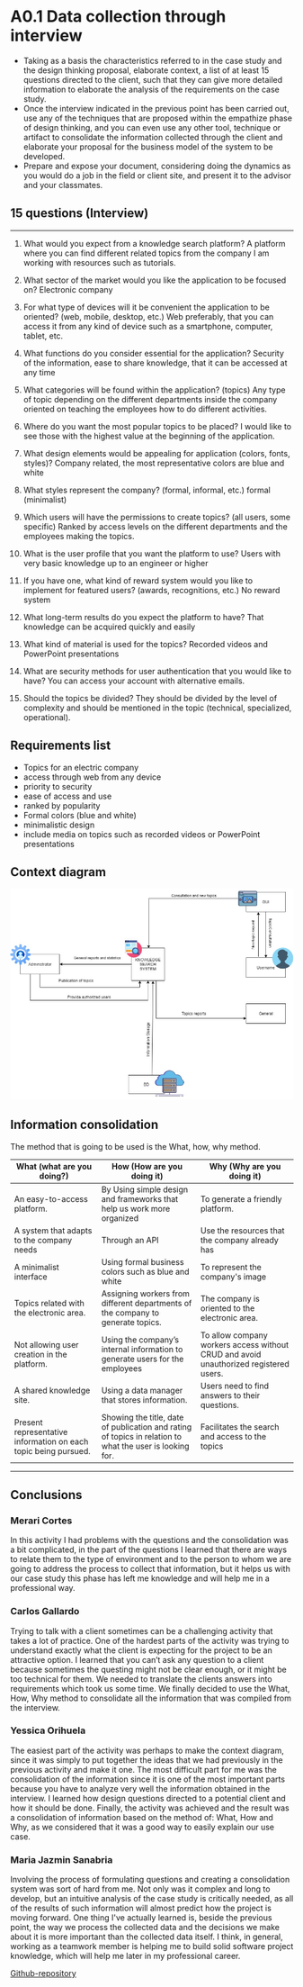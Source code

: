 # A0.1 Data collection through interview

- Taking as a basis the characteristics referred to in the case study and the design thinking proposal, elaborate context, a list of at least 15 questions directed to the client, such that they can give more detailed information to elaborate the analysis of the requirements on the case study.
- Once the interview indicated in the previous point has been carried out, use any of the techniques that are proposed within the empathize phase of design thinking, and you can even use any other tool, technique or artifact to consolidate the information collected through the client and elaborate your proposal for the business model of the system to be developed.
- Prepare and expose your document, considering doing the dynamics as you would do a job in the field or client site, and present it to the advisor and your classmates.

## 15 questions (Interview)
---
1. What would you expect from a knowledge search platform?
A platform where you can find different related topics from the company I am working with resources such as tutorials. 

2. What sector of the market would you like the application to be focused on?
Electronic company

3. For what type of devices will it be convenient the application to be oriented? (web, mobile, desktop, etc.)
Web preferably, that you can access it from any kind of device such as a smartphone, computer, tablet, etc. 

4. What functions do you consider essential for the application? 
Security of the information, ease to share knowledge, that it can be accessed at any time

5. What categories will be found within the application? (topics)
Any type of topic depending on the different departments inside the company oriented on teaching the employees how to do different activities. 

6. Where do you want the most popular topics to be placed?
I would like to see those with the highest value at the beginning of the application. 

7. What design elements would be appealing for application (colors, fonts, styles)?
Company related, the most representative colors are blue and white 

8. What styles represent the company? (formal, informal, etc.)
formal (minimalist) 

9. Which users will have the permissions to create topics? (all users, some specific)
Ranked by access levels on the different departments and the employees making the topics. 

10. What is the user profile that you want the platform to use?
Users  with very basic knowledge up to an engineer or higher

11. If you have one, what kind of reward system would you like to implement for featured users? (awards, recognitions, etc.)
No reward system 

12. What long-term results do you expect the platform to have?
That knowledge can be acquired quickly and easily

13. What kind of material is used for the topics? 
Recorded videos and PowerPoint presentations

14. What are security methods for user authentication that you would like to have? 
You can access your account with alternative emails. 

15. Should the topics be divided?
They should be divided by the level of complexity and should be mentioned in the topic (technical, specialized, operational). 


## Requirements list
- Topics for an electric company 
- access through web from any device 
- priority to security 
- ease of access and use 
- ranked by popularity 
- Formal colors (blue and white) 
- minimalistic design 
- include media on topics such as recorded videos or PowerPoint presentations 

## Context diagram 


![Diagrama de contexto](https://raw.githubusercontent.com/Carlos-Gallardoo/AnalisisAvanzadoDeSoftware/main/img/ContextDiagram%20(Ingles).jpg)

## Information consolidation 
The method that is going to be used is the What, how, why method. 

| What (what are you doing?)                                      | How (How are you doing it)                                                                               | Why (Why are you doing it)                                                            |
|-----------------------------------------------------------------|----------------------------------------------------------------------------------------------------------|---------------------------------------------------------------------------------------|
| An easy-to-access platform.                                     | By Using simple design and frameworks that help us work more organized                                   | To generate a friendly platform.                                                      |
| A system that adapts to the company needs                       | Through an API                                                                                           | Use the resources that the company already has                                        |
| A minimalist interface                                          | Using formal business colors such as blue and white                                                      | To represent the company's image                                                      |
| Topics related with the electronic area.                        | Assigning workers from different departments of the company to generate topics.                          | The company is oriented to the electronic area.                                       |
| Not allowing user creation in the platform.                     | Using the company’s internal information to generate users for the employees                             | To allow company workers access without CRUD and avoid unauthorized registered users. |
| A shared knowledge site.                                        | Using a data manager that stores information.                                                            | Users need to find answers to their questions.                                        |
| Present representative information on each topic being pursued. | Showing the title, date of publication and rating of topics in relation to what the user is looking for. | Facilitates the search and access to the topics                                       |

---
## Conclusions 

### **Merari Cortes**
In this activity I had problems with the questions and the consolidation was a bit complicated, in the part of the questions I learned that there are ways to relate them to the type of environment and to the person to whom we are going to address the process to collect that information, but it helps us with our case study this phase has left me knowledge and will help me in a professional way. 
### **Carlos Gallardo**
Trying to talk with a client sometimes can be a challenging activity that takes a lot of practice. One of the hardest parts of the activity was trying to understand exactly what the client is expecting for the project to be an attractive option. I learned that you can’t ask any question to a client because sometimes the questing might not be clear enough, or it might be too technical for them. We needed to translate the clients answers into requirements which took us some time. We finally decided to use the What, How, Why method to consolidate all the information that was compiled from the interview.    
### **Yessica Orihuela**
The easiest part of the activity was perhaps to make the context diagram, since it was simply to put together the ideas that we had previously in the previous activity and make it one. 
The most difficult part for me was the consolidation of the information since it is one of the most important parts because you have to analyze very well the information obtained in the interview. I learned how design questions directed to a potential client and how it should be done. Finally, the activity was achieved and the result was a consolidation of information based on the method of: What, How and Why, as we considered that it was a good way to easily explain our use case.

### **Maria Jazmin Sanabria**
Involving the process of formulating questions and creating a consolidation system was sort of hard from me. Not only was it complex and long to develop, but an intuitive analysis of the case study is critically needed, as all of the results of such information will almost predict how the project is moving forward. One thing I've actually learned is, beside the previous point, the way we process the collected data and the decisions we make about it is more important than the collected data itself.
I think, in general, working as a teamwork member is helping me to build solid software project knowledge, which will help me later in my professional career. 


[Github-repository]("https://github.com/yessi-github/AnalisisAvanzado-2021.git")